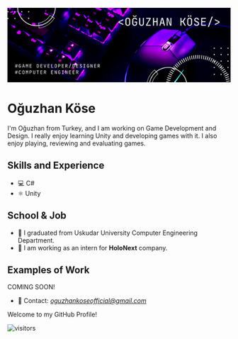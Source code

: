 ![github](https://github.com/Axlope/Axlope/blob/main/ProfileBanner.png)
# Oğuzhan Köse
I'm Oğuzhan from Turkey, and I am working on Game Development and Design. I really enjoy learning Unity and developing games with it. I also enjoy playing, reviewing and evaluating games.

## Skills and Experience
* 💻 C#
* ⚛ Unity

## School & Job
- 🏫 I graduated from Uskudar University Computer Engineering Department.
- 👾 I am working as an intern for **HoloNext** company.

## Examples of Work
COMING SOON!

- 💬 Contact: *oguzhankoseofficial@gmail.com*

Welcome to my GitHub Profile!

![visitors](https://visitor-badge.glitch.me/badge?page_id=Axlope.Axlope)
<br />
